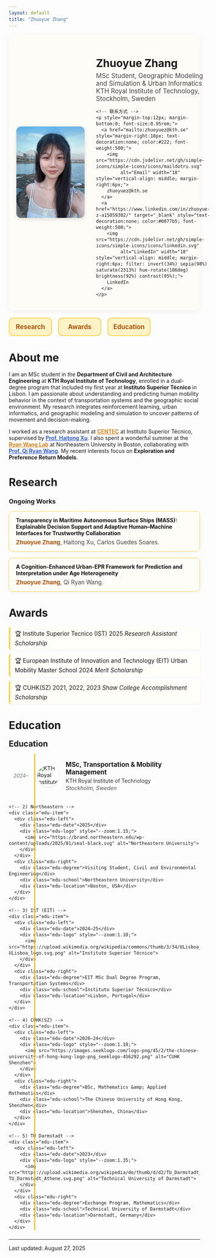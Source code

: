 ```yaml
---
layout: default
title: "Zhuoyue Zhang"
---
```


<div style="display:flex; align-items:center; gap:30px; background:#fefcf7; padding:20px; border-radius:12px; box-shadow:0 4px 16px rgba(0,0,0,0.05);">

  <!-- 左边头像 -->
  <img src="/assets/img/IMG_8112.jpeg" alt="Zhuoyue Zhang" width="180" style="border-radius:12px; box-shadow:0 4px 12px rgba(0,0,0,.12);">

  <!-- 右边文字 -->
  <div>
    <h1 style="margin-bottom:6px;">Zhuoyue Zhang</h1>
    <p style="margin:0; font-size:1.05rem; color:#444;">MSc Student, Geographic Modeling and Simulation & Urban Informatics<br>
    KTH Royal Institute of Technology, Stockholm, Sweden</p> 

    <!-- 联系方式 -->
    <p style="margin-top:12px; margin-bottom:0; font-size:0.95rem;">
      <a href="mailto:zhuoyuez@kth.se" style="margin-right:18px; text-decoration:none; color:#222; font-weight:500;">
        <img src="https://cdn.jsdelivr.net/gh/simple-icons/simple-icons/icons/maildotru.svg"
             alt="Email" width="18" style="vertical-align: middle; margin-right:6px;">
        zhuoyuez@kth.se
      </a>
      <a href="https://www.linkedin.com/in/zhuoyue-z-a15059302/" target="_blank" style="text-decoration:none; color:#0077b5; font-weight:500;">
        <img src="https://cdn.jsdelivr.net/gh/simple-icons/simple-icons/icons/linkedin.svg"
             alt="LinkedIn" width="18" style="vertical-align: middle; margin-right:6px; filter: invert(34%) sepia(98%) saturate(2313%) hue-rotate(186deg) brightness(92%) contrast(95%);">
        LinkedIn
      </a>
    </p>
  </div>

</div>

<!-- Nav -->
<style>
  .navbar{
    display:grid;
    grid-template-columns: repeat(4, minmax(0,1fr)); /* 四个按钮均分整行 */
    gap:16px;
    margin:20px 0 28px;
  }
  .navbar a{
    display:block;
    text-align:center;
    padding:14px 0;
    border:2px solid #fcd34d;       /* 金黄描边 */
    border-radius:12px;
    background:#fef3c7;              /* 浅黄底 */
    color:#b45309 !important;        /* 深琥珀字色 */
    text-decoration:none !important; /* 去掉下划线 */
    font-weight:700;
    font-size:1.05rem;
    line-height:1;
    transition:all .2s ease;
  }
  .navbar a:hover{
  background: linear-gradient(90deg, #fcd34d, #fbbf24);
  transform: translateY(-2px);
  box-shadow:0 4px 12px rgba(249,115,22,.25);
}
  /* 小屏自适应：手机上两列 */
  @media (max-width: 640px){
    .navbar{ grid-template-columns: repeat(2, minmax(0,1fr)); }
  }
</style>

<div class="navbar">
  <a href="#research">Research</a>
  <a href="#awards">Awards</a>
  <a href="#education">Education</a>
</div>

<style>
/* Research 卡片 */
.research-list {
  display: grid;
  gap: 16px;
  margin: 12px 0 28px;
}
.research-item {
  background: #fffdf8;
  border: 1px solid #fcd34d;
  border-radius: 10px;
  padding: 14px 18px;
  box-shadow: 0 2px 6px rgba(0,0,0,0.05);
  transition: transform .2s ease, box-shadow .2s ease;
}
.research-item:hover {
  transform: translateY(-3px);
  box-shadow: 0 4px 12px rgba(0,0,0,0.12);
}
.research-title {
  font-weight: 700;
  color: #111;
  margin-bottom: 6px;
}
.research-authors {
  font-size: 0.95rem;
  color: #444;
}
.research-authors strong {
  color: #b45309; /* 深琥珀色，高亮自己名字 */
}

/* Awards 列表 */
.awards-list {
  list-style: none;
  padding-left: 0;
  margin: 12px 0 28px;
}
.awards-list li {
  padding: 8px 12px;
  margin-bottom: 10px;
  border-left: 4px solid #fcd34d;
  background: #fffef9;
  border-radius: 6px;
  font-size: 0.95rem;
  box-shadow: 0 1px 4px rgba(0,0,0,0.05);
}
.awards-list li::before {
  content: "🏆 ";
}
</style>

# About me
I am an MSc student in the **Department of Civil and Architecture Engineering** at **KTH Royal Institute of Technology**, enrolled in a dual-degree program that included my first year at **Instituto Superior Técnico** in Lisbon. I am passionate about understanding and predicting human mobility behavior in the context of transportation systems and the geographic social environment. My research integrates reinforcement learning, urban informatics, and geographic modeling and simulation to uncover patterns of movement and decision-making.  

I worked as a research assistant at <a href="http://www.centec.tecnico.ulisboa.pt/en/index.aspx" target="_blank" style="color:#d97706; font-weight:600;">CENTEC</a> at Instituto Superior Técnico, supervised by <a href="https://scholar.google.com/citations?user=zrsb6awAAAAJ&hl=en" target="_blank" style="color:#1d4ed8; font-weight:600;">Prof. Haitong Xu</a>. I also spent a wonderful summer at the <a href="https://sites.google.com/view/uirlab/home?authuser=0" target="_blank" style="color:#d97706; font-weight:600;">Ryan Wang Lab</a> at Northeastern University in Boston, collaborating with <a href="https://coe.northeastern.edu/people/wang-qi/" target="_blank" style="color:#1d4ed8; font-weight:600;">Prof. Qi Ryan Wang</a>. My recent interests focus on **Exploration and Preference Return Models**.  

# Research

### Ongoing Works
<div class="research-list">
  <div class="research-item">
    <div class="research-title">Transparency in Maritime Autonomous Surface Ships (MASS): Explainable Decision Support and Adaptive Human–Machine Interfaces for Trustworthy Collaboration</div>
    <div class="research-authors"><strong>Zhuoyue Zhang</strong>, Haitong Xu, Carlos Guedes Soares.</div>
  </div>

  <div class="research-item">
    <div class="research-title">A Cognition-Enhanced Urban-EPR Framework for Prediction and Interpretation under Age Heterogeneity</div>
    <div class="research-authors"><strong>Zhuoyue Zhang</strong>, Qi Ryan Wang.</div>
  </div>
</div>

# Awards
<ul class="awards-list">
  <li>Institute Superior Tecnico (IST) 2025 <em>Research Assistant Scholarship</em></li>
  <li>European Institute of Innovation and Technology (EIT) Urban Mobility Master School 2024 <em>Merit Scholarship</em></li>
  <li>CUHK(SZ) 2021, 2022, 2023 <em>Shaw College Accomplishment Scholarship</em></li>
</ul>

# Education
<!-- ============ Education ============ -->
<section class="edu-section" id="education">
  <h2>Education</h2>

  <div class="edu-timeline">
    <!-- 1) KTH -->
    <div class="edu-item">
      <div class="edu-left">
        <div class="edu-date">2024–</div>
        <div class="edu-logo" style="--zoom:1.05;">
          <img src="https://cdn.brandfetch.io/idCCf1QEQj/theme/dark/logo.svg?c=1dxbfHSJFAPEGdCLU4o5B" alt="KTH Royal Institute of Technology">
        </div>
      </div>
      <div class="edu-right">
        <div class="edu-degree">MSc, Transportation &amp; Mobility Management</div>
        <div class="edu-school">KTH Royal Institute of Technology</div>
        <div class="edu-location">Stockholm, Sweden</div>
      </div>
    </div>

    <!-- 2) Northeastern -->
    <div class="edu-item">
      <div class="edu-left">
        <div class="edu-date">2025</div>
        <div class="edu-logo" style="--zoom:1.15;">
          <img src="https://brand.northeastern.edu/wp-content/uploads/2025/01/seal-black.svg" alt="Northeastern University">
        </div>
      </div>
      <div class="edu-right">
        <div class="edu-degree">Visiting Student, Civil and Environmental Engineering</div>
        <div class="edu-school">Northeastern University</div>
        <div class="edu-location">Boston, USA</div>
      </div>
    </div>

    <!-- 3) IST (EIT) -->
    <div class="edu-item">
      <div class="edu-left">
        <div class="edu-date">2024–25</div>
        <div class="edu-logo" style="--zoom:1.10;">
          <img src="https://upload.wikimedia.org/wikipedia/commons/thumb/3/34/ULisboa_logo.svg/406px-ULisboa_logo.svg.png" alt="Instituto Superior Técnico">
        </div>
      </div>
      <div class="edu-right">
        <div class="edu-degree">EIT MSc Dual Degree Program, Transportation Systems</div>
        <div class="edu-school">Instituto Superior Técnico</div>
        <div class="edu-location">Lisbon, Portugal</div>
      </div>
    </div>

    <!-- 4) CUHK(SZ) -->
    <div class="edu-item">
      <div class="edu-left">
        <div class="edu-date">2020–24</div>
        <div class="edu-logo" style="--zoom:1.18;">
          <img src="https://images.seeklogo.com/logo-png/45/2/the-chinese-university-of-hong-kong-logo-png_seeklogo-456292.png" alt="CUHK Shenzhen">
        </div>
      </div>
      <div class="edu-right">
        <div class="edu-degree">BSc, Mathematics &amp; Applied Mathematics</div>
        <div class="edu-school">The Chinese University of Hong Kong, Shenzhen</div>
        <div class="edu-location">Shenzhen, China</div>
      </div>
    </div>

    <!-- 5) TU Darmstadt -->
    <div class="edu-item">
      <div class="edu-left">
        <div class="edu-date">2023</div>
        <div class="edu-logo" style="--zoom:1.35;">
          <img src="https://upload.wikimedia.org/wikipedia/de/thumb/d/d2/TU_Darmstadt_Athene.svg/648px-TU_Darmstadt_Athene.svg.png" alt="Technical University of Darmstadt">
        </div>
      </div>
      <div class="edu-right">
        <div class="edu-degree">Exchange Program, Mathematics</div>
        <div class="edu-school">Technical University of Darmstadt</div>
        <div class="edu-location">Darmstadt, Germany</div>
      </div>
    </div>
  </div>
</section>

<style>
/* ===== Education（日期在左，图标在竖线右侧） ===== */
.edu-section{ margin: 0 0 24px; }
.edu-section h2{ margin: 0 0 14px; }

/* 关键变量 */
.edu-timeline{
  --line-w: 3px;            /* 竖线粗细 */
  --line-color: #fbbf24;    /* 竖线颜色 */
  --logo-size: 56px;        /* 圆形直径 */
  --date-col: 64px;         /* 日期列宽 */
  --gap: 12px;              /* 日期与圆形的间距 */
  --line-clear: 6px;        /* 竖线距离圆形左边的空隙 */
  --left-col: calc(var(--date-col) + var(--gap) + var(--logo-size));
  position: relative;
}

/* 竖线：放在“日期与圆形之间”，并与圆形保持 line-clear 的距离 */
.edu-timeline::before{
  content:"";
  position:absolute;
  left: calc(var(--date-col) + var(--gap) - var(--line-clear) - var(--line-w));
  top:0; bottom:0;
  width: var(--line-w);
  background: var(--line-color);
  z-index: 0;
}

/* 每条记录：左栏(日期+圆形) | 右栏文字 */
.edu-item{
  display: grid;
  grid-template-columns: var(--left-col) 1fr;
  column-gap: 18px;
  padding: 18px 0;
}

/* 左栏拆两列：日期 | 圆形（圆形在竖线右侧） */
.edu-left{
  display: grid;
  grid-template-columns: var(--date-col) var(--logo-size);
  column-gap: var(--gap);
  align-items: center;
  justify-items: center;
  z-index: 1; /* 圆形在竖线上层 */
}

/* 日期样式（右对齐） */
.edu-date{
  margin: 0;
  text-align: right;
  font-size: .82rem;
  color: #6b7280;
  font-style: italic;
  line-height: 1;
}

/* 圆形 Logo */
.edu-logo{
  width: var(--logo-size);
  height: var(--logo-size);
  border-radius: 50%;
  overflow: hidden;
  background: #fff;
  box-shadow: 0 2px 6px rgba(0,0,0,.08);
  display: flex; align-items: center; justify-content: center;
}
.edu-logo img{
  width: 100%; height: 100%;
  object-fit: contain;
  transform: scale(var(--zoom,1));
  transition: transform .2s ease;
}
.edu-logo:hover img{ transform: scale(calc(var(--zoom,1) * 1.06)); }

/* 右栏文字 */
.edu-degree{ font-weight: 700; font-size: 1.05rem; margin-bottom: 4px; }
.edu-school{ color: #333; margin-bottom: 2px; }
.edu-location{ color: #555; font-size: .9rem; font-style: italic; }

/* 移动端 */
@media (max-width:640px){
  .edu-timeline{ --logo-size:48px; --date-col:56px; --line-clear:5px; }
}
</style>

<hr>
<div class="small">Last updated: August 27, 2025</div>
